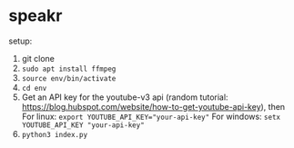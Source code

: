 # speakr

setup:

1. git clone
2. ```sudo apt install ffmpeg```
3. ```source env/bin/activate```
4. ```cd env```
5. Get an API key for the youtube-v3 api (random tutorial: https://blog.hubspot.com/website/how-to-get-youtube-api-key), then
For linux: ```export YOUTUBE_API_KEY="your-api-key"```
For windows: ```setx YOUTUBE_API_KEY "your-api-key"```
6. ```python3 index.py```